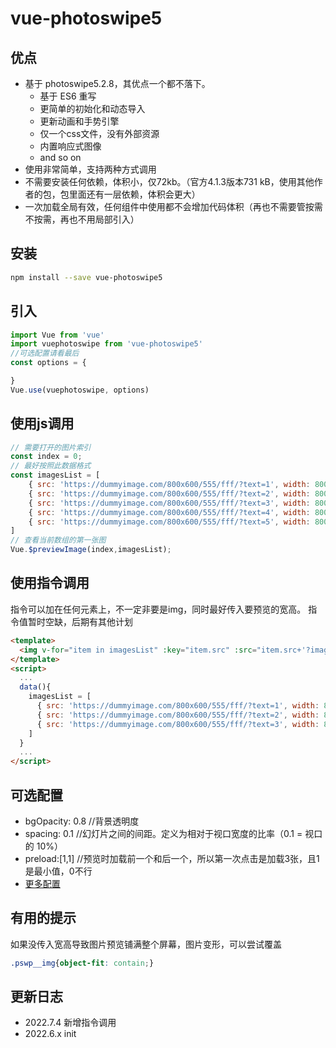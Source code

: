 # vue-photoswipe5

## 优点
- 基于 photoswipe5.2.8，其优点一个都不落下。
  - 基于 ES6 重写
  - 更简单的初始化和动态导入
  - 更新动画和手势引擎
  - 仅一个css文件，没有外部资源
  - 内置响应式图像
  - and so on
- 使用非常简单，支持两种方式调用
- 不需要安装任何依赖，体积小，仅72kb。（官方4.1.3版本731 kB，使用其他作者的包，包里面还有一层依赖，体积会更大）
- 一次加载全局有效，任何组件中使用都不会增加代码体积（再也不需要管按需不按需，再也不用局部引入）

## 安装

```sh
npm install --save vue-photoswipe5
```

## 引入

```javascript
import Vue from 'vue'
import vuephotoswipe from 'vue-photoswipe5'
//可选配置请看最后
const options = {

}
Vue.use(vuephotoswipe, options)
```

## 使用js调用
``` javascript
// 需要打开的图片索引
const index = 0;
// 最好按照此数据格式
const imagesList = [
    { src: 'https://dummyimage.com/800x600/555/fff/?text=1', width: 800, height: 600 },
    { src: 'https://dummyimage.com/800x600/555/fff/?text=2', width: 800, height: 600 },
    { src: 'https://dummyimage.com/800x600/555/fff/?text=3', width: 800, height: 600 },
    { src: 'https://dummyimage.com/800x600/555/fff/?text=4', width: 800, height: 600 },
    { src: 'https://dummyimage.com/800x600/555/fff/?text=5', width: 800, height: 600 },
]
// 查看当前数组的第一张图
Vue.$previewImage(index,imagesList);
```

## 使用指令调用

指令可以加在任何元素上，不一定非要是img，同时最好传入要预览的宽高。
指令值暂时空缺，后期有其他计划
``` html
<template>
  <img v-for="item in imagesList" :key="item.src" :src="item.src+'?imageView2/2/w/500/q/100'" v-preview :data-src="item.src" :data-width="item.width" :data-height="item.height">
</template>
<script>
  ...
  data(){
    imagesList = [
      { src: 'https://dummyimage.com/800x600/555/fff/?text=1', width: 800, height: 600 },
      { src: 'https://dummyimage.com/800x600/555/fff/?text=2', width: 800, height: 600 },
      { src: 'https://dummyimage.com/800x600/555/fff/?text=3', width: 800, height: 600 }
    ]
  }
  ...
</script>
```
## 可选配置

- bgOpacity: 0.8 //背景透明度
- spacing: 0.1 //幻灯片之间的间距。定义为相对于视口宽度的比率（0.1 = 视口的 10%）
- preload:[1,1] //预览时加载前一个和后一个，所以第一次点击是加载3张，且1是最小值，0不行
- [更多配置](https://photoswipe.com/options/)

## 有用的提示

如果没传入宽高导致图片预览铺满整个屏幕，图片变形，可以尝试覆盖
``` css
.pswp__img{object-fit: contain;}
```

## 更新日志
- 2022.7.4 新增指令调用
- 2022.6.x init